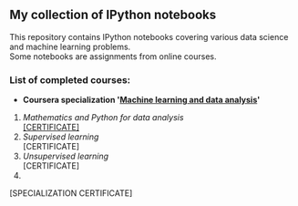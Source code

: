 ## My collection of IPython notebooks
This repository contains IPython notebooks covering various data science and machine learning problems.  
Some notebooks are assignments from online courses.  
  
### List of completed courses:  
* **Coursera specialization '[Machine learning and data analysis](https://www.coursera.org/specializations/machine-learning-data-analysis)'**  
1. *Mathematics and Python for data analysis*  
[[CERTIFICATE]](https://www.coursera.org/account/accomplishments/certificate/JQPEVZYSSKLE)  
2. *Supervised learning*  
[CERTIFICATE]  
3. *Unsupervised learning*  
[CERTIFICATE]  
4.  
  
[SPECIALIZATION CERTIFICATE]  
